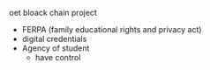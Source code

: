 oet bloack chain project

- FERPA (family educational rights and privacy act)
- digital credentials
- Agency of student
   - have control 
